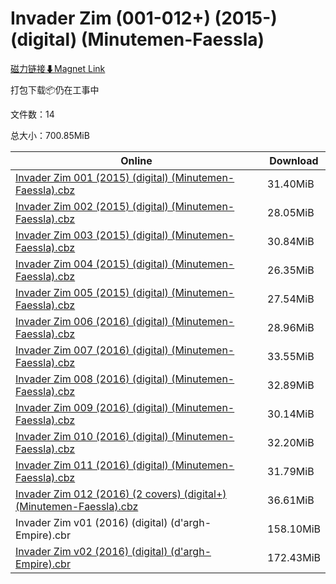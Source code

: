 # Invader Zim (001-012+) (2015-) (digital) (Minutemen-Faessla)

[磁力链接⬇Magnet Link](magnet:?xt=urn:btih:95c1e5fbb3d0f81ad622d30a3fddd5ab9583de43&dn=Invader%20Zim%20%28001-012%2B%29%20%282015-%29%20%28digital%29%20%28Minutemen-Faessla%29)

打包下载📦仍在工事中

文件数：14

总大小：700.85MiB

Online | Download
--- | ---
[Invader Zim 001 (2015) (digital) (Minutemen-Faessla).cbz](https://github.com/alicewish/markdown/blob/master/comic/Invader-Zim-001-2015-digital-Minutemen-Faessla-cbz.md) | 31.40MiB
[Invader Zim 002 (2015) (digital) (Minutemen-Faessla).cbz](https://github.com/alicewish/markdown/blob/master/comic/Invader-Zim-002-2015-digital-Minutemen-Faessla-cbz.md) | 28.05MiB
[Invader Zim 003 (2015) (digital) (Minutemen-Faessla).cbz](https://github.com/alicewish/markdown/blob/master/comic/Invader-Zim-003-2015-digital-Minutemen-Faessla-cbz.md) | 30.84MiB
[Invader Zim 004 (2015) (digital) (Minutemen-Faessla).cbz](https://github.com/alicewish/markdown/blob/master/comic/Invader-Zim-004-2015-digital-Minutemen-Faessla-cbz.md) | 26.35MiB
[Invader Zim 005 (2015) (digital) (Minutemen-Faessla).cbz](https://github.com/alicewish/markdown/blob/master/comic/Invader-Zim-005-2015-digital-Minutemen-Faessla-cbz.md) | 27.54MiB
[Invader Zim 006 (2016) (digital) (Minutemen-Faessla).cbz](https://github.com/alicewish/markdown/blob/master/comic/Invader-Zim-006-2016-digital-Minutemen-Faessla-cbz.md) | 28.96MiB
[Invader Zim 007 (2016) (digital) (Minutemen-Faessla).cbz](https://github.com/alicewish/markdown/blob/master/comic/Invader-Zim-007-2016-digital-Minutemen-Faessla-cbz.md) | 33.55MiB
[Invader Zim 008 (2016) (digital) (Minutemen-Faessla).cbz](https://github.com/alicewish/markdown/blob/master/comic/Invader-Zim-008-2016-digital-Minutemen-Faessla-cbz.md) | 32.89MiB
[Invader Zim 009 (2016) (digital) (Minutemen-Faessla).cbz](https://github.com/alicewish/markdown/blob/master/comic/Invader-Zim-009-2016-digital-Minutemen-Faessla-cbz.md) | 30.14MiB
[Invader Zim 010 (2016) (digital) (Minutemen-Faessla).cbz](https://github.com/alicewish/markdown/blob/master/comic/Invader-Zim-010-2016-digital-Minutemen-Faessla-cbz.md) | 32.20MiB
[Invader Zim 011 (2016) (digital) (Minutemen-Faessla).cbz](https://github.com/alicewish/markdown/blob/master/comic/Invader-Zim-011-2016-digital-Minutemen-Faessla-cbz.md) | 31.79MiB
[Invader Zim 012 (2016) (2 covers) (digital+) (Minutemen-Faessla).cbz](https://github.com/alicewish/markdown/blob/master/comic/Invader-Zim-012-2016-2-covers-digital-Minutemen-Faessla-cbz.md) | 36.61MiB
Invader Zim v01 (2016) (digital) (d'argh-Empire).cbr | 158.10MiB
[Invader Zim v02 (2016) (digital) (d'argh-Empire).cbr](https://github.com/alicewish/markdown/blob/master/comic/Invader-Zim-v02-2016-digital-dargh-Empire-cbr.md) | 172.43MiB